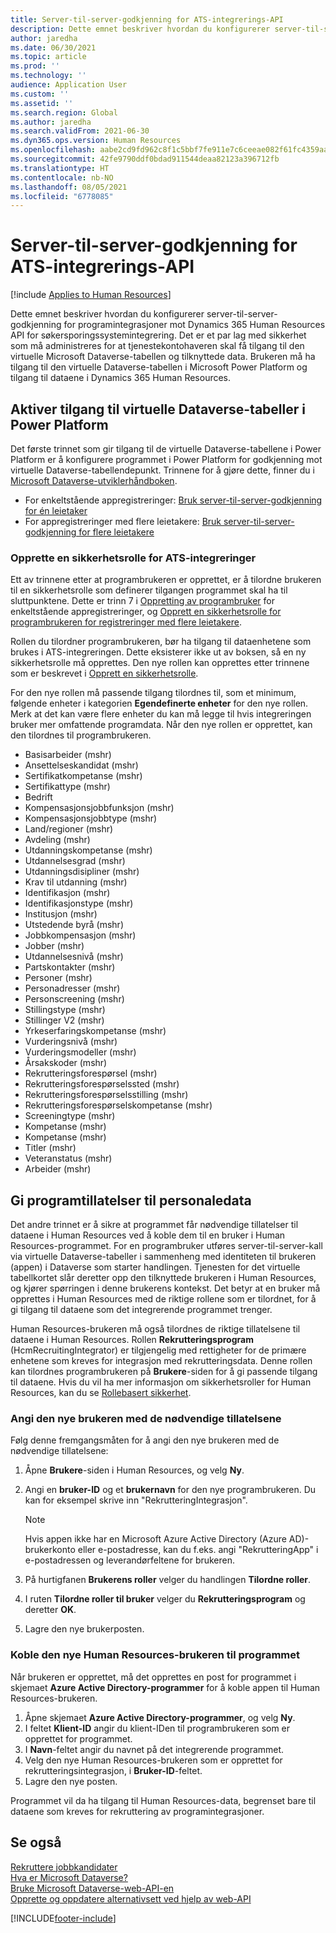 ```yaml
---
title: Server-til-server-godkjenning for ATS-integrerings-API
description: Dette emnet beskriver hvordan du konfigurerer server-til-server-godkjenning for integrasjoner mot Dynamics 365 Human Resources API for søkersporingssystemintegrering.
author: jaredha
ms.date: 06/30/2021
ms.topic: article
ms.prod: ''
ms.technology: ''
audience: Application User
ms.custom: ''
ms.assetid: ''
ms.search.region: Global
ms.author: jaredha
ms.search.validFrom: 2021-06-30
ms.dyn365.ops.version: Human Resources
ms.openlocfilehash: aabe2cd9fd962c8f1c5bbf7fe911e7c6ceeae082f61fc4359aaf7bf197531eff
ms.sourcegitcommit: 42fe9790ddf0bdad911544deaa82123a396712fb
ms.translationtype: HT
ms.contentlocale: nb-NO
ms.lasthandoff: 08/05/2021
ms.locfileid: "6778085"
---
```

# <a name="server-to-server-authentication-for-the-ats-integration-api"></a>Server-til-server-godkjenning for ATS-integrerings-API

[!include [Applies to Human Resources](../includes/applies-to-hr.md)]

Dette emnet beskriver hvordan du konfigurerer server-til-server-godkjenning for programintegrasjoner mot Dynamics 365 Human Resources API for søkersporingssystemintegrering. Det er et par lag med sikkerhet som må administreres for at tjenestekontohaveren skal få tilgang til den virtuelle Microsoft Dataverse-tabellen og tilknyttede data. Brukeren må ha tilgang til den virtuelle Dataverse-tabellen i Microsoft Power Platform og tilgang til dataene i Dynamics 365 Human Resources.

## <a name="enable-access-to-dataverse-virtual-tables-in-power-platform"></a>Aktiver tilgang til virtuelle Dataverse-tabeller i Power Platform

Det første trinnet som gir tilgang til de virtuelle Dataverse-tabellene i Power Platform er å konfigurere programmet i Power Platform for godkjenning mot virtuelle Dataverse-tabellendepunkt. Trinnene for å gjøre dette, finner du i [Microsoft Dataverse-utviklerhåndboken](/powerapps/developer/data-platform).

  - For enkeltstående appregistreringer: [Bruk server-til-server-godkjenning for én leietaker](/powerapps/developer/data-platform/use-single-tenant-server-server-authentication)
  - For appregistreringer med flere leietakere: [Bruk server-til-server-godkjenning for flere leietakere](/powerapps/developer/data-platform/use-multi-tenant-server-server-authentication)

### <a name="creating-a-security-role-for-ats-integrations"></a>Opprette en sikkerhetsrolle for ATS-integreringer

Ett av trinnene etter at programbrukeren er opprettet, er å tilordne brukeren til en sikkerhetsrolle som definerer tilgangen programmet skal ha til sluttpunktene. Dette er trinn 7 i [Oppretting av programbruker](/powerapps/developer/data-platform/use-single-tenant-server-server-authentication#application-user-creation) for enkeltstående appregistreringer, og [Opprett en sikkerhetsrolle for programbrukeren for registreringer med flere leietakere](/powerapps/developer/data-platform/use-multi-tenant-server-server-authentication#create-a-security-role-for-the-application-user). 

Rollen du tilordner programbrukeren, bør ha tilgang til dataenhetene som brukes i ATS-integreringen. Dette eksisterer ikke ut av boksen, så en ny sikkerhetsrolle må opprettes. Den nye rollen kan opprettes etter trinnene som er beskrevet i [Opprett en sikkerhetsrolle](/power-platform/admin/create-edit-security-role#create-a-security-role).

For den nye rollen må passende tilgang tilordnes til, som et minimum, følgende enheter i kategorien **Egendefinerte enheter** for den nye rollen. Merk at det kan være flere enheter du kan må legge til hvis integreringen bruker mer omfattende programdata. Når den nye rollen er opprettet, kan den tilordnes til programbrukeren.

  - Basisarbeider (mshr)
  - Ansettelseskandidat (mshr)
  - Sertifikatkompetanse (mshr)
  - Sertifikattype (mshr)
  - Bedrift
  - Kompensasjonsjobbfunksjon (mshr)
  - Kompensasjonsjobbtype (mshr)
  - Land/regioner (mshr)
  - Avdeling (mshr)
  - Utdanningskompetanse (mshr)
  - Utdannelsesgrad (mshr)
  - Utdanningsdisipliner (mshr)
  - Krav til utdanning (mshr)
  - Identifikasjon (mshr)
  - Identifikasjonstype (mshr)
  - Institusjon (mshr)
  - Utstedende byrå (mshr)
  - Jobbkompensasjon (mshr)
  - Jobber (mshr)
  - Utdannelsesnivå (mshr)
  - Partskontakter (mshr)
  - Personer (mshr)
  - Personadresser (mshr)
  - Personscreening (mshr)
  - Stillingstype (mshr)
  - Stillinger V2 (mshr)
  - Yrkeserfaringskompetanse (mshr)
  - Vurderingsnivå (mshr)
  - Vurderingsmodeller (mshr)
  - Årsakskoder (mshr)
  - Rekrutteringsforespørsel (mshr)
  - Rekrutteringsforespørselssted (mshr)
  - Rekrutteringsforespørselsstilling (mshr)
  - Rekrutteringsforespørselskompetanse (mshr)
  - Screeningtype (mshr)
  - Kompetanse (mshr)
  - Kompetanse (mshr)
  - Titler (mshr)
  - Veteranstatus (mshr)
  - Arbeider (mshr)

## <a name="granting-application-permissions-to-human-resources-data"></a>Gi programtillatelser til personaledata

Det andre trinnet er å sikre at programmet får nødvendige tillatelser til dataene i Human Resources ved å koble dem til en bruker i Human Resources-programmet. For en programbruker utføres server-til-server-kall via virtuelle Dataverse-tabeller i sammenheng med identiteten til brukeren (appen) i Dataverse som starter handlingen. Tjenesten for det virtuelle tabellkortet slår deretter opp den tilknyttede brukeren i Human Resources, og kjører spørringen i denne brukerens kontekst. Det betyr at en bruker må opprettes i Human Resources med de riktige rollene som er tilordnet, for å gi tilgang til dataene som det integrerende programmet trenger.

Human Resources-brukeren må også tilordnes de riktige tillatelsene til dataene i Human Resources. Rollen **Rekrutteringsprogram** (HcmRecruitingIntegrator) er tilgjengelig med rettigheter for de primære enhetene som kreves for integrasjon med rekrutteringsdata. Denne rollen kan tilordnes programbrukeren på **Brukere**-siden for å gi passende tilgang til dataene. Hvis du vil ha mer informasjon om sikkerhetsroller for Human Resources, kan du se [Rollebasert sikkerhet](/fin-ops-core/dev-itpro/sysadmin/role-based-security).

### <a name="set-up-the-new-user-with-appropriate-permissions"></a>Angi den nye brukeren med de nødvendige tillatelsene

Følg denne fremgangsmåten for å angi den nye brukeren med de nødvendige tillatelsene:

  1. Åpne **Brukere**-siden i Human Resources, og velg **Ny**.
  2. Angi en **bruker-ID** og et **brukernavn** for den nye programbrukeren. Du kan for eksempel skrive inn "RekrutteringIntegrasjon".

      > [!NOTE]
      > Hvis appen ikke har en Microsoft Azure Active Directory (Azure AD)-brukerkonto eller e-postadresse, kan du f.eks. angi "RekrutteringApp" i e-postadressen og leverandørfeltene for brukeren.

  3. På hurtigfanen **Brukerens roller** velger du handlingen **Tilordne roller**.
  4. I ruten **Tilordne roller til bruker** velger du **Rekrutteringsprogram** og deretter **OK**.
  5. Lagre den nye brukerposten.

### <a name="link-the-new-human-resources-user-to-the-application"></a>Koble den nye Human Resources-brukeren til programmet

Når brukeren er opprettet, må det opprettes en post for programmet i skjemaet **Azure Active Directory-programmer** for å koble appen til Human Resources-brukeren.

  1. Åpne skjemaet **Azure Active Directory-programmer**, og velg **Ny**.
  2. I feltet **Klient-ID** angir du klient-IDen til programbrukeren som er opprettet for programmet.
  3. I **Navn**-feltet angir du navnet på det integrerende programmet.
  4. Velg den nye Human Resources-brukeren som er opprettet for rekrutteringsintegrasjon, i **Bruker-ID**-feltet.
  5. Lagre den nye posten.

Programmet vil da ha tilgang til Human Resources-data, begrenset bare til dataene som kreves for rekruttering av programintegrasjoner.

## <a name="see-also"></a>Se også

[Rekruttere jobbkandidater](hr-personnel-recruit.md)<br>
[Hva er Microsoft Dataverse?](/powerapps/maker/data-platform/data-platform-intro)<br>
[Bruke Microsoft Dataverse-web-API-en](/powerapps/developer/data-platform/webapi/overview)<br>
[Opprette og oppdatere alternativsett ved hjelp av web-API](/powerapps/developer/data-platform/webapi/create-update-optionsets)<br>

[!INCLUDE[footer-include](../includes/footer-banner.md)]
